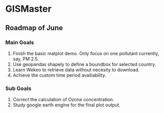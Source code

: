 # GISMaster

## Roadmap of June

### Main Goals

1. Finish the basic matplot demo. Only focus on one pollutant currently, say, PM 2.5.
2. Use geopandas shapely to define a boundbox for selected country. 
3. Learn Wekeo to retrieve data without necesity to download. 
4. Achieve the custom time period availiability. 


### Sub Goals

1. Correct the calculation of Ozone concentration. 
2. Study google earth engine for the final plot output. 
